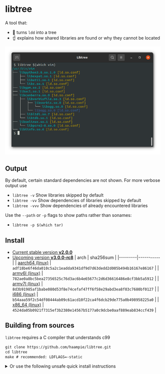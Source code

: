 # libtree

A tool that:
- :deciduous_tree: turns `ldd` into a tree
- :point_up: explains how shared libraries are found or why they cannot be located

![Screenshot of libtree](doc/screenshot.png)


## Output

By default, certain standard dependencies are not shown. For more verbose output use

-  `libtree -v`             Show libraries skipped by default
-  `libtree -vv`            Show dependencies of libraries skipped by default
-  `libtree -vvv`           Show dependencies of already encountered libraries

Use the `--path` or `-p` flags to show paths rather than sonames:

- `libtree -p $(which tar)`


## Install

- [Current stable version **v2.0.0**](https://github.com/haampie/libtree/releases/tag/v2.0.0)
- [Upcoming version **v3.0.0-rc8**](https://github.com/haampie/libtree/releases/tag/v3.0.0-rc6)
  | arch    | sha256sum |
  |---------|-----------|
  | [aarch64 (linux)](https://github.com/haampie/libtree/releases/download/v3.0.0-rc8/libtree_aarch64) | `adf18be6f46da010c5a2c1eadda9341df9d7d63dedd2d005b494b16167e86167` |
  | [armv6l (linux)](https://github.com/haampie/libtree/releases/download/v3.0.0-rc8/libtree_armv6l) | `782ae0a8bc5bea27356525c76d3ac6b4e65677c2d6d36616486e8cf3bb5a5912` |
  | [armv7l (linux)](https://github.com/haampie/libtree/releases/download/v3.0.0-rc8/libtree_armv7l) | `8d3b91985af1babe080d53f8e74cefaf47ff6f58e29abd3ea8f03c7680bf0127` |
  | [i686 (linux)](https://github.com/haampie/libtree/releases/download/v3.0.0-rc8/libtree_i686) | `b54aaa59f2c54df08444ab09c61acd10f22ca4f6dcb29de775a0b498958225a0` |
  | [x86_64 (linux)](https://github.com/haampie/libtree/releases/download/v3.0.0-rc8/libtree_x86_64) | `4524da05b0921f7315ef3b2380e14567b5177a0c9dcbe0aaf889eab834ccf439` | 

## Building from sources

`libtree` requires a C compiler that understands c99

```
git clone https://github.com/haampie/libtree.git
cd libtree
make # recommended: LDFLAGS=-static
```

<details>
<summary>Or use the following unsafe quick install instructions</summary>

```
curl -Lfs https://raw.githubusercontent.com/haampie/libtree-in-c/master/libtree.c | ${CC:-cc} -o libtree -x c - -std=c99 -D_FILE_OFFSET_BITS=64
```
</details>
